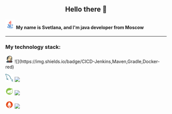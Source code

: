 <h2 align="center">
Hello there 👋
</h2>

<h4><img src="https://github.com/AdalizEentropy/AdalizEentropy/blob/main/icons/icons8-java.svg" width="30" height="30"></img> My name is Svetlana, and I'm java developer from Moscow</h4>

---

<h3>My technology stack:</h3>
<img src="https://github.com/AdalizEentropy/AdalizEentropy/blob/main/icons/icons8-jenkins.svg" width="25" height="25"></img>
![](https://img.shields.io/badge/CICD-Jenkins,Maven,Gradle,Docker-red)

<img src="https://github.com/AdalizEentropy/AdalizEentropy/blob/main/icons/mysql.svg" width="25" height="25"></img>
![](https://img.shields.io/badge/Database-MySQL,Postgresql,Hazelcast-blue)

<img src="https://github.com/AdalizEentropy/AdalizEentropy/blob/main/icons/icons8-spring-boot.svg" width="25" height="25"></img>
![](https://img.shields.io/badge/Framework-Spring,SpringBoot-green)

<img src="https://github.com/AdalizEentropy/AdalizEentropy/blob/main/icons/icons8-prometheus.svg" width="25" height="25"></img>
![](https://img.shields.io/badge/Integration-Kafka,Prometheus-orange)

